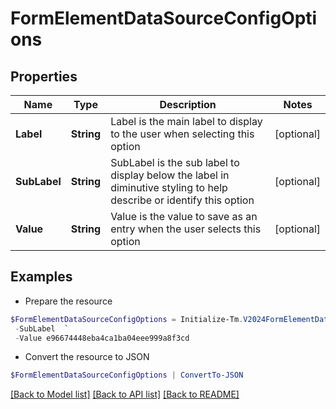 # FormElementDataSourceConfigOptions
## Properties

Name | Type | Description | Notes
------------ | ------------- | ------------- | -------------
**Label** | **String** | Label is the main label to display to the user when selecting this option | [optional] 
**SubLabel** | **String** | SubLabel is the sub label to display below the label in diminutive styling to help describe or identify this option | [optional] 
**Value** | **String** | Value is the value to save as an entry when the user selects this option | [optional] 

## Examples

- Prepare the resource
```powershell
$FormElementDataSourceConfigOptions = Initialize-Tm.V2024FormElementDataSourceConfigOptions  -Label regression-test-access-request-07c55dd6-3056-430a-86b5-fccc395bb6c5 `
 -SubLabel  `
 -Value e96674448eba4ca1ba04eee999a8f3cd
```

- Convert the resource to JSON
```powershell
$FormElementDataSourceConfigOptions | ConvertTo-JSON
```

[[Back to Model list]](../README.md#documentation-for-models) [[Back to API list]](../README.md#documentation-for-api-endpoints) [[Back to README]](../README.md)

